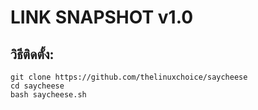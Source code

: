 # LINK SNAPSHOT v1.0


## วิธีติดตั้ง:

```
git clone https://github.com/thelinuxchoice/saycheese
cd saycheese
bash saycheese.sh
```

